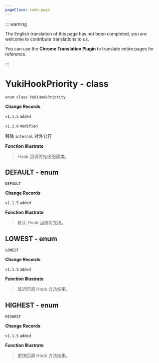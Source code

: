 ```yaml
---
pageClass: code-page
---
```


::: warning

The English translation of this page has not been completed, you are welcome to contribute translations to us.

You can use the **Chrome Translation Plugin** to translate entire pages for reference.

:::

# YukiHookPriority <span class="symbol">- class</span>

```kotlin:no-line-numbers
enum class YukiHookPriority
```

**Change Records**

`v1.1.5` `added`

`v1.2.0` `modified`

移除 `internal` 对外公开

**Function Illustrate**

> Hook 回调优先级配置类。

## DEFAULT <span class="symbol">- enum</span>

```kotlin:no-line-numbers
DEFAULT
```

**Change Records**

`v1.1.5` `added`

**Function Illustrate**

> 默认 Hook 回调优先级。

## LOWEST <span class="symbol">- enum</span>

```kotlin:no-line-numbers
LOWEST
```

**Change Records**

`v1.1.5` `added`

**Function Illustrate**

> 延迟回调 Hook 方法结果。

## HIGHEST <span class="symbol">- enum</span>

```kotlin:no-line-numbers
HIGHEST
```

**Change Records**

`v1.1.5` `added`

**Function Illustrate**

> 更快回调 Hook 方法结果。